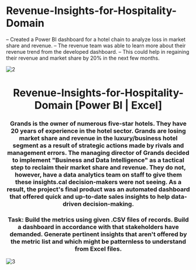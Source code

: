 # Revenue-Insights-for-Hospitality-Domain
– Created a Power BI dashboard for a hotel chain to analyze loss in market share and revenue. – The revenue team was able to learn more about their revenue trend from the developed dashboard. – This could help in regaining their revenue and market share by 20% in the next few months.

![2](https://user-images.githubusercontent.com/107427120/226969642-154ce4f7-b88a-45e7-b7f3-de144fde324a.PNG)




<h1 align="center">Revenue-Insights-for-Hospitality-Domain [Power BI | Excel]</h1>
<h3 align="center">Grands is the owner of numerous five-star hotels. They have 20 years of experience in the hotel sector. 
Grands are losing market share and revenue in the luxury/business hotel segment as a result of strategic actions made by rivals and management errors. 
The managing director of Grands decided to implement "Business and Data Intelligence" as a tactical step to reclaim their market share and revenue. 
They do not, however, have a data analytics team on staff to give them these insights.cal decision-makers were not seeing. 
As a result, the project's final product was an automated dashboard that offered quick and up-to-date sales insights to help data-driven decision-making.</h3> 

<h3 align="center">Task: Build the metrics using given .CSV files of records. Build a dashboard in accordance with that stakeholders have demanded. 
Generate pertinent insights that aren't offered by the metric list and which might be patternless to understand from Excel files.</h3>

![3](https://user-images.githubusercontent.com/107427120/226969662-2679b058-e892-4079-9c19-5018c0d77f8e.PNG)


